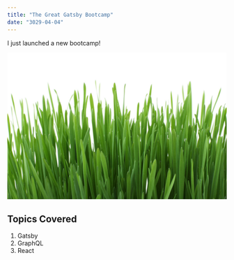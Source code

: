 ```yaml
---
title: "The Great Gatsby Bootcamp"
date: "3029-04-04"
---
```


I just launched a new bootcamp!

![Grass](./grass.jpeg)

## Topics Covered

1. Gatsby
2. GraphQL
3. React
